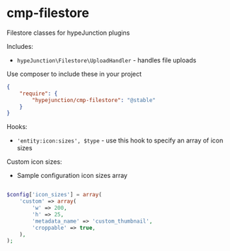 cmp-filestore
=============
Filestore classes for hypeJunction plugins

Includes:
* ```hypeJunction\Filestore\UploadHandler``` - handles file uploads

Use composer to include these in your project
```json
{
	"require": {
		"hypejunction/cmp-filestore": "@stable"
	}
}
```

Hooks:

* ```'entity:icon:sizes', $type``` - use this hook to specify an array of icon sizes

Custom icon sizes:

* Sample configuration icon sizes array

```php

$config['icon_sizes'] = array(
	'custom' => array(
		'w' => 200,
		'h' => 25,
		'metadata_name' => 'custom_thumbnail',
		'croppable' => true,
	),
);

